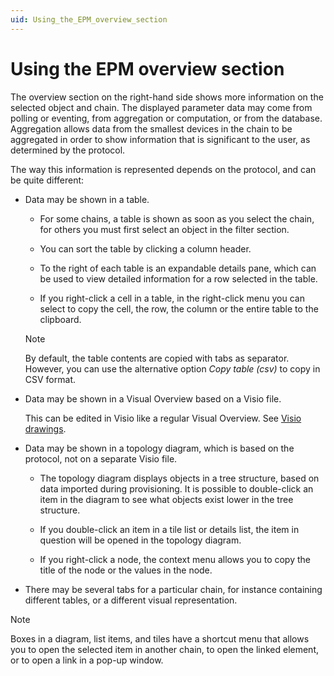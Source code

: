 ```yaml
---
uid: Using_the_EPM_overview_section
---
```


# Using the EPM overview section

The overview section on the right-hand side shows more information on the selected object and chain. The displayed parameter data may come from polling or eventing, from aggregation or computation, or from the database. Aggregation allows data from the smallest devices in the chain to be aggregated in order to show information that is significant to the user, as determined by the protocol.

The way this information is represented depends on the protocol, and can be quite different:

- Data may be shown in a table.

  - For some chains, a table is shown as soon as you select the chain, for others you must first select an object in the filter section.

  - You can sort the table by clicking a column header.

  - To the right of each table is an expandable details pane, which can be used to view detailed information for a row selected in the table.

  - If you right-click a cell in a table, in the right-click menu you can select to copy the cell, the row, the column or the entire table to the clipboard.

  > [!NOTE]
  > By default, the table contents are copied with tabs as separator. However, you can use the alternative option *Copy table (csv)* to copy in CSV format.

- Data may be shown in a Visual Overview based on a Visio file.

  This can be edited in Visio like a regular Visual Overview. See [Visio drawings](xref:visio#visio-drawings).

- Data may be shown in a topology diagram, which is based on the protocol, not on a separate Visio file.

  - The topology diagram displays objects in a tree structure, based on data imported during provisioning. It is possible to double-click an item in the diagram to see what objects exist lower in the tree structure.

  - If you double-click an item in a tile list or details list, the item in question will be opened in the topology diagram.

  - If you right-click a node, the context menu allows you to copy the title of the node or the values in the node.

- There may be several tabs for a particular chain, for instance containing different tables, or a different visual representation.

> [!NOTE]
> Boxes in a diagram, list items, and tiles have a shortcut menu that allows you to open the selected item in another chain, to open the linked element, or to open a link in a pop-up window.
